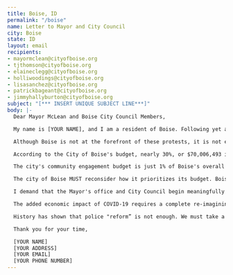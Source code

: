 ```yaml
---
title: Boise, ID
permalink: "/boise"
name: Letter to Mayor and City Council
city: Boise
state: ID
layout: email
recipients:
- mayormclean@cityofboise.org
- tjthomson@cityofboise.org
- elaineclegg@cityofboise.org
- holliwoodings@cityofboise.org
- lisasanchez@cityofboise.org
- patrickbageant@cityofboise.org
- jimmyhallyburton@cityofboise.org
subject: "[*** INSERT UNIQUE SUBJECT LINE***]"
body: |-
  Dear Mayor McLean and Boise City Council Members,

  My name is [YOUR NAME], and I am a resident of Boise. Following yet another string of highly-publicized murders of Black Americans by law enforcement, our nation has been gripped by protests calling for a rapid and meaningful reconsideration of the role of policing in communities as as a significant step in dismantling systems that do not serve, and in fact actively harm, Black Americans and Americans of color. This moment is an opportunity to rethink public safety in Boise and reinvest in services that more effectively benefit our residents now and in the long-term. We have the opportunity to creatively put into place changes that can transform our community for the better and show that Boise really is one of the most 'liveable cities in America' - for all Boiseans, present and future.

  Although Boise is not at the forefront of these protests, it is not exempt from the racism and violence of the police system. I am asking that you consider reallocating significant funds from the BPD budget to fund systems and programs that serve our community more effectively. We need more affordable housing, safety nets for those at risk of eviction, food-access supports for those who need them, behavioral health crisis responders that are trained appropriately to de-escalate and provide access to holistic services, and social workers that can serve those that have experienced domestic violence and abuse. Our community needs healing - not punishment because of the lack of resources and supports being offered.

  According to the City of Boise's budget, nearly 30%, or $70,006,493 is allocated to the Boise Police Department. The single LARGEST budget category in the city budget. Only .018% of this policing budget is allocated toward mental health services coordination in policing, .032% of this budget is allocated toward the crisis negotiation team. In the 2019 annual city budget report, BPD says that "Law enforcement faces a growing threat from offenders armed with higher powered weapons, so BPD is researching and purchasing more robust safety equipment to better protect officers and citizens in active shooter situations." However, according to the City of Boise's crime rate reports, violent crimes has been stagnating and decreasing in recent years - not increasing. Why has BPD been asking for funds to defend against "active shooters" when this does not seem to be a substantiated threat? As of FY20, the Boise Police Department plans to use public funds to renovate multiple stations and build another. Again, it's been shown that social programs and education are far more effective than policing at promoting safe communities. What could these resources fund instead?

  The city's community engagement budget is just 1% of Boise's overall budget, which includes projects that support those experiencing housing insecurity and homelessness, as well as events that bring tourism revenue to Boise; yet within this budget it includes allocated funds for police recruitment materials. Funds allocated to support community supports should NOT be allocated to recruiting even more police officers for the city.

  The city of Boise MUST reconsider how it prioritizes its budget. Boise does a disservice to all Black and brown community members by continuing to fund policing rather than actual community support systems that will lessen our dependency on police intervention. Reallocating funds will make all Boiseans safer.

  I demand that the Mayor's office and City Council begin meaningfully defunding the Boise Police Department and re-allocate those funds to programs proven to more effectively promote a safe and equitable community: community-based mental health services, substance abuse treatment services, affordable housing programs, and more. I demand a budget that reflects the actual needs of Boise residents.

  The added economic impact of COVID-19 requires a complete re-imagining of how we allocate local resources, and makes abundantly clear that we must prioritize investments in our community's health and well-being. The city of Boise can address deficits by divesting from the violence of policing and incarceration. The systems of policing and incarceration have no role in public health or safety; prisons and jails are vectors for the spread of COVID-19 and have always been antithetical to public health. Existing racial and economic disparities will only worsen in the wake of this ongoing health and economic crisis. We know that this virus is disproportionately affecting Black and brown communities, and that this disparity is caused by racist systems that affect how and when people receive care.

  History has shown that police "reform” is not enough. We must take a hard look at the ways that the current system in place fails to serve–and in fact actively harms–our community, and come together to re-imagine the role of police in our city. Imagine if Boise could be on the front lines of a movement of change in our country, one that could be truly transformative? What could our city look like in 5, 10, and 20 years?

  Thank you for your time,

  [YOUR NAME]
  [YOUR ADDRESS]
  [YOUR EMAIL]
  [YOUR PHONE NUMBER]
---
```


